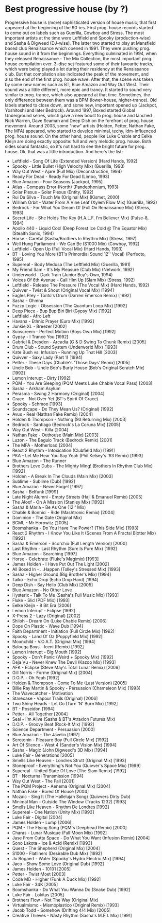 # Best progressive house (by ?)

Progressive house is (more) sophisticated version of house music, that first appeared at the beginning of the 90-ies. First prog. house records started to come out on labels such as Guerilla, Cowboy and Stress. The most important artists at the time were Leftfield and Spooky (production-wise) and Sasha & Digweed (DJ-wise). The latter two started to play at Mansfield based club Renaissance which opened in 1991. They were pushing prog. house sound in it from the beginnings. Everything culminated in 1994, when they released Renaissance - The Mix Collection, the most important prog. house compilation ever. 3-disc set featured some of their favourite tracks, which were being played a lot during their residency at the Renaissance club. But that compilation also indicated the peak of the movement, and also the end of the first prog. house wave.
After that, the scene was taken by some new names such as BT, Blue Amazon and Way Out West. Their sound was a little different, more epic and trancy. It started to sound very similar to prog. trance, which also appeared at that time. Sometimes, the only difference between them was a BPM (lower-house, higher-trance).
Old labels started to close down, and some new, important opened up (Jackpot, Yoshitoshi and later Bedrock). Around 1997, Boxed started Global Underground series, which gave a new boost to prog. house and lanched Nick Warren, Dave Seaman and Deep Dish on the forefront of prog. house movement.
Around 2003, some "new" artists (Holden, Petter, Nathan Fake, The MFA) appeared, who started to develop minimal, techy, idm-influenced prog. house sound. On the other hand, people like Luke Chable and Eelke Kleijn are doing exactly opposite: full and very melodic prog. house. Both sides sound fantastic, so it's not hard to see the bright future for prog. house.
Ok, that was a little introduction. And here's the list:
- Leftfield - Song Of Life (Extended Version) (Hard Hands, 1992)
- Spooky - Little Bullet (High Velocity Mix) (Guerilla, 1993)
- Way Out West - Ajare (Full Mix) (Deconstruction, 1994)
- Ready For Dead - Ready For Dead (Limbo, 1993)
- Blue Amazon - Four Seasons (Jackpot, 1995)
- Atlas - Compass Error (North) (Pandephonium, 1993)
- Solar Plexus - Solar Plexus (Entity, 1992)
- Rui Da Silva - Touch Me (Original Mix) (Kismet, 2000)
- William Orbit - Water From A Vine Leaf (Xylem Flow Mix) (Guerilla, 1993)
- Bedrock - For What You Dream Of (Full On Renaissance Mix) (Stress, 1993)
- Secret Life - She Holds The Key (H.A.L.F. I'm Believer Mix) (Pulse-8, 1994)
- Apollo 440 - Liquid Cool (Deep Forest Ice Cold @ The Equator Mix) (Stealth Sonic, 1994)
- Horse - Careful (Sasha/Brothers In Rhythm Mix) (Stress, 1997)
- Well Hung Parliament - We Can Be (S1000 Mix) (Cowboy, 1992)
- Leftfield - Open Up (Full Vocal Mix) (Hard Hands, 1993)
- BT - Loving You More (BT's Primordial Sound 12'' Vocal) (Perfecto, 1995)
- Supereal - Body Medusa (The Leftfield Mix) (Guerilla, 1991)
- My Friend Sam - It's My Pleasure (Club Mix) (Network, 1992)
- Underworld - Dark Train (Junior Boy's Own, 1994)
- Voices Of 6th Avenue - Call Him Up (Slam Mix) (Stress, 1992)
- Leftfield - Release The Pressure (The Vocal Mix) (Hard Hands, 1992)
- Quivver - Twist & Shout (Original Vocal Mix) [1994]
- Eagles Prey - Tonto's Drum (Darren Emerson Remix) [1992]
- Sasha - Ohmna 
- Fuzzy Logic - Obsession (The Quantum Loop Mix) [1992]
- Deep Piece - Bup Bup Biri Biri (Gypsy Mix) [1992]
- Leftfield - Afro Left 
- Havana - Ethnic Prayer (Euro Mix) [1992]
- Junkie XL - Breezer [2002]
- Sunscreem - Perfect Motion (Boys Own Mix) [1992]
- Gypsy - I Trance You [1992]
- Gabriel & Dresden - Arcadia (G & D Swing To Chunk Remix) [2005]
- Drum Club - Sound System (Underworld Mix) [1993]
- Kate Bush vs. Infusion - Running Up That Hill [2003]
- Quivver - Saxy Lady (Part 1) [1994]
- Petter - These Days (Chable's 'Those Days' Remix) [2005]
- Uncle Bob - Uncle Bob's Burly House (Bob's Original Scratch Mix) [1992]
- Lemon Interupt - Dirty [1992]
- PQM - You Are Sleeping (PQM Meets Luke Chable Vocal Pass) [2003]
- Sasha - Arkham Asylum 
- Perasma - Swing 2 Harmony (Original) [2004]
- Grace - Not Over Yet (BT's Spirit Of Grace) 
- Spooky - Schmoo [1993]
- Soundscape - Do They Mean Us? (Original) [1992]
- Avus - Real (Nathan Fake Remix) [2004]
- Holden & Thompson - Nothing (93 Returning Mix) [2003]
- Bedrock - Santiago (Bedrock's La Coruna Mix) [2005]
- Way Out West - Killa [2004]
- Nathan Fake - Outhouse (Main Mix) [2003]
- Luzon - The Baguio Track (Bedrock Remix) [2001]
- The MFA - Motherload [2004]
- React 2 Rhythm - Intoxication (Clubfield Mix) [1991]
- PKA - Let Me Hear You Say Yeah (Phil Kelsey's '93 Remix) [1993]
- Blue Amazon - The Runner 
- Brothers Love Dubs - The Mighty Ming! (Brothers In Rhythm Club Mix) [1992]
- Holden - A Break In The Clouds (Main Mix) [2003]
- Sublime - Sublime (Dub) [1992]
- Blue Amazon - Never Forget [1997]
- Sasha - Belfunk [1999]
- Late Night Alumni - Empty Streets (Haji & Emanuel Remix) [2005]
- The Aloof - On A Mission (Stanley Mix) [1992]
- Sasha & Maria - Be As One (12'' Mix) 
- Chable & Bonnici - Ride (Mashtronic Remix) [2004]
- Dominion - The Gate (Original Mix) 
- BCML - Mr Horowitz [2005]
- Boomshanka - Do You Have The Power? (This Side Mix) [1993]
- React 2 Rhythm - I Know You Like It (Scenes From A Fractal Blotter Mix) [1992]
- Sasha & Emerson - Scorchio (Full Length Version) [2000]
- Last Rhythm - Last Rhythm (Sure Is Pure Mix) [1992]
- Blue Amazon - Searching [1997]
- Horse - Celebrate (Fluke's Magimix) [1993]
- James Holden - I Have Put Out The Light [2002]
- All Boxed In - ...Happen (Tolley's Stressed Mix) [1993]
- Sasha - Higher Ground (Big Brother's Mix) [1994]
- Taiko - Echo Drop (Echo Drop Hard) [1994]
- Deep Dish - Say Hello (Club Mix) [2005]
- Blue Amazon - No Other Love 
- Hysterix - Talk To Me (Sasha's Full Music Mix) [1993]
- Fluke - Slid (PDF Mix) [1993]
- Eelke Kleijn - 8 Bit Era [2006]
- Lemon Interupt - Eclipse [1992]
- X-Press 2 - Lazy (Original) [2002]
- Shiloh - Dream On (Luke Chable Remix) [2006]
- Dope On Plastic - Wave Dub [1994]
- Faith Department - Initiation (Full Circle Mix) [1992]
- Spooky - Land Of Oz (Poppyfield Mix) [1992]
- Moonchild - V.O.A.T. (Original Mix) [1994]
- Balouga Boys - Iceni (Remix) [1992]
- Lemon Interupt - Big Mouth [1992]
- Spooky - Don't Panic (Weird + Spooky Mix) [1992]
- Deja Vu - Never Knew The Devil (Kazoo Mix) [1993]
- AFK - Eclipse (Steve May's Total Lunar Remix) [2006]
- Gill Norris - Forme (Original Mix) [2004]
- D.O.P. - Oh Yeah [1992]
- Holden & Thompson - Come To Me (Last Version) [2005]
- Billie Ray Martin & Spooky - Persuasion (Chameleon Mix) [1993]
- The Wavecatcher - Motivation 
- Starecase - Vapour Trails (Original) [2006]
- Two Shiny Heads - Let Go (Turn 'N' Burn Mix) [1992]
- BT - Poseidon [1994]
- Petter - All Together [2004]
- Seal - I'm Alive (Sasha & BT's Atraxion Futures Mix) 
- D.O.P. - Groovy Beat (Rock-It Mix) [1992]
- Science Department - Persuasion [2000]
- Blue Amazon - The Javelin [1997]
- Serotonin - Pleasure Boy (Full Circle Mix) [1992]
- Art Of Silence - West 4 (Sander's Vision Mix) [1994]
- Sasha - Magic (John Digweed's 3D Mix) [1994]
- Luke Fair - Generations [2005]
- Smells Like Heaven - Londres Strutt (Original Mix) [1993]
- Stoneproof - Everything's Not You (Quivver's Space Mix) [1999]
- Supereal - United State Of Love (The Slam Remix) [1992]
- BT - Nocturnal Transmission [1994]
- Way Out West - The Fall [2001]
- The PQM Project - Aenema (Original Mix) [2004]
- Nathan Fake - Bored Of House [2004]
- Mozaic - Sing It (The Hallelujah Song) (Quivvers Dirty Dub) 
- Minimal Man - Outside The Window (Tracks 1232) [1993]
- Smells Like Heaven - Rhythm De Londres [1992]
- Supereal - One Nation (Unity Mix) [1993]
- Luke Fair - Digital [2004]
- James Holden - Lump [2006]
- PQM - The Flying Song (PQM's Deephead Remix) [2000]
- Charas - Lunar Musique (Full Moon Mix) [1992]
- Jase From Outta Space - Do What You Want (Infusion Remix) [2004]
- Sono Lakota - Ice & Acid (Remix) [1993]
- Quest - The Shepherd (Original Mix) [2004]
- S1000 - Flatliners (Desirable Dub Mix) [1992]
- Jo Bogaert - Water (Spooky's Hydro Electric Mix) [1994]
- Jaco - Show Some Love (Original Dub) [1992]
- James Holden - 10101 [2005]
- Petter - Twist Moet [2003]
- Code MD - Higher (Funk A Duck Mix) [1992]
- Luke Fair - 34K [2005]
- Boomshanka - Do What You Wanna Do (Snake Dub) [1992]
- Luke Fair - Lokitas [2005]
- Brothers Flow - Not The Way (Original Mix) 
- Virtualmismo - Mismoplastico (Original Remix) [1993]
- Jacob Todd - Somehow (Drifting 4/4 Mix) [2005]
- Creative Thieves - Nasty Rhythm (Sasha's M.F.I. Mix) [1991]